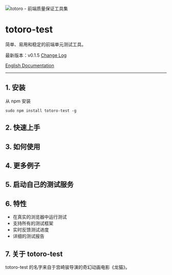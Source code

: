 ![totoro - 前端质量保证工具集](https://f.cloud.github.com/assets/340282/401517/4563cedc-a8dd-11e2-814d-36494351adfa.jpg)

# totoro-test

简单、易用和稳定的前端单元测试工具。

最新版本：v0.1.5 [Change Log](https://github.com/totorojs/totoro-test/wiki/change-log)

[English Documentation](README.md)

---

## 1. 安装

从 npm 安装

    sudo npm install totoro-test -g

## 2. 快速上手

## 3. 如何使用

## 4. 更多例子

## 5. 启动自己的测试服务

## 6. 特性

- 在真实的浏览器中运行测试
- 支持所有的测试框架
- 实时反馈测试进度
- 详细的测试报告

## 7. 关于 totoro-test

totoro-test 的名字来自于宫崎骏导演的奇幻动画电影《龙猫》。